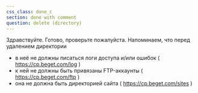 ```yaml
---
css_class: done_c
section: done with comment
question: delete (directory)
---
```

Здравствуйте. Готово, проверьте пожалуйста. Напоминаем, что перед удалением директории
- в неё не должны писаться логи доступа и/или ошибок ( https://cp.beget.com/log )
- к ней не должны быть привязаны FTP-аккаунты ( https://cp.beget.com/ftp )
- она не должна быть директорией сайта ( https://cp.beget.com/sites )